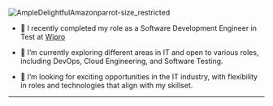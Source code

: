 
![AmpleDelightfulAmazonparrot-size_restricted](https://user-images.githubusercontent.com/37953138/204116125-1659e2fe-22c3-4456-b7fd-880ee1568fab.gif)


- 🔭 I recently completed my role as a Software Development Engineer in Test at [Wipro](https://www.wipro.com/)

- 🌱 I’m currently exploring different areas in IT and open to various roles, including DevOps, Cloud Engineering, and Software Testing.

- 👯 I’m looking for exciting opportunities in the IT industry, with flexibility in roles and technologies that align with my skillset.


___________________________________________________________________________________________________________________________________
